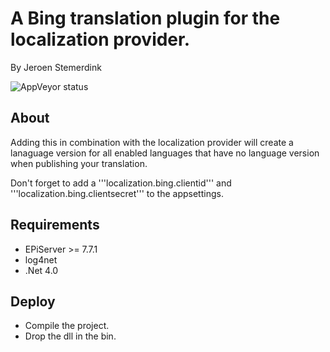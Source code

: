 ﻿# A Bing translation plugin for the localization provider. 

By Jeroen Stemerdink

![AppVeyor status](https://ci.appveyor.com/api/projects/status/github/jstemerdink/EPi.Libraries.Localization?branch=master&svg=true)

## About

Adding this in combination with the localization provider will create a lanaguage version for all enabled languages that have no language version when publishing your translation.


Don't forget to add a '''localization.bing.clientid''' and '''localization.bing.clientsecret''' to the appsettings. 


## Requirements

* EPiServer >= 7.7.1
* log4net
* .Net 4.0

## Deploy

* Compile the project. 
* Drop the dll in the bin.
